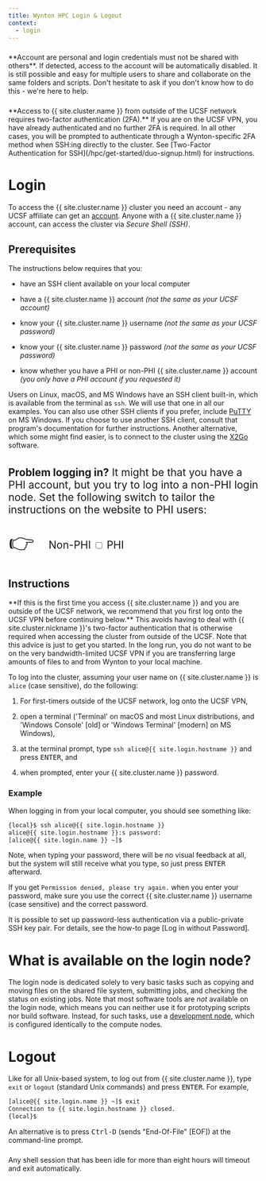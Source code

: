 ```yaml
---
title: Wynton HPC Login & Logout
context:
  - login
---
```


<div id="wifi-alert" class="alert alert-warning" role="alert" style="margin-top: 3ex; font-size: 200%; display: none" markdown="1">
⚠️ **Warning: You appear to be connected to one of the UCSF WiFi:s (e.g. 'UCSFguest' and UCSF 'eduroam') that blocks SSH access to Wynton!**

Before trying to access Wynton, make sure to switch to another WiFi such as 'UCSFwpa', or connect to the UCSF VPN.
</div>

<div class="alert alert-danger" role="alert" style="margin-top: 3ex" markdown="1">
**Account are personal and login credentials must not be shared with others**. If detected, access to the account will be automatically disabled.  It is still possible and easy for multiple users to share and collaborate on the same folders and scripts.  Don't hesitate to ask if you don't know how to do this - we're here to help.
</div>

<div class="alert alert-warning" role="alert" style="margin-top: 3ex" markdown="1">
**Access to {{ site.cluster.name }} from outside of the UCSF network requires two-factor authentication (2FA).**
If you are on the UCSF VPN, you have already authenticated and no further 2FA is required.
In all other cases, you will be prompted to authenticate through a Wynton-specific 2FA method when SSH:ing directly to the cluster.  See [Two-Factor Authentication for SSH](/hpc/get-started/duo-signup.html) for instructions.
</div>

<!-- markdownlint-disable-file MD025 -->

# Login

To access the {{ site.cluster.name }} cluster you need an account - any UCSF affiliate can get an [account](/hpc/about/join.html).  Anyone with a {{ site.cluster.name }} account, can access the cluster via _Secure Shell (SSH)_.


## Prerequisites

The instructions below requires that you:

* have an SSH client available on your local computer

* have a {{ site.cluster.name }} account _(not the same as your UCSF
  account)_

* know your {{ site.cluster.name }} username _(not the same as your
  UCSF password)_

* know your {{ site.cluster.name }} password _(not the same as your
  UCSF password)_

* know whether you have a PHI or non-PHI {{ site.cluster.name }}
  account _(you only have a PHI account if you requested it)_

Users on Linux, macOS, and MS Windows have an SSH client built-in, which is available from the terminal as `ssh`. We will use that one in all our examples. You can also use other SSH clients if you prefer, include [PuTTY] on MS Windows. If you choose to use another SSH client, consult that program's documentation for further instructions. Another alternative, which some might find easier, is to connect to the cluster using the [X2Go] software.


<div class="alert alert-warning" role="alert" style="margin-top: 3ex; font-size: 150%;" markdown="1">
  
  **Problem logging in?**  It might be that you have a PHI account,
  but you try to log into a non-PHI login node.  Set the following
  switch to tailor the instructions on the website to PHI users:
  
  <div style="padding: 0.1ex">
    <span style="font-size: 200%; vertical-align: middle; padding-right: 1ex;">👉</span>
    <span style="vertical-align: middle">
      Non-PHI <label class="switch" title="View site as a Non-PHI or PHI user">
        <input type="checkbox" id="toggle-phi-2">
        <span class="slider round"></span>
      </label> PHI
    </span>
  </div>
</div>


## Instructions

<div class="alert alert-info" role="alert" markdown="1">
**If this is the first time you access {{ site.cluster.name }} and you are outside of the UCSF network, we recommend that you first log onto the UCSF VPN before continuing below.**  This avoids having to deal with {{ site.cluster.nickname }}'s two-factor authentication that is otherwise required when accessing the cluster from outside of the UCSF.  Note that this advice is just to get you started.  In the long run, you do not want to be on the very bandwidth-limited UCSF VPN if you are transferring large amounts of files to and from Wynton to your local machine.
</div>

To log into the cluster, assuming your user name on {{ site.cluster.name }} is `alice` (case sensitive), do the following:

1. For first-timers outside of the UCSF network, log onto the UCSF VPN,

2. open a terminal ('Terminal' on macOS and most Linux distributions, and 'Windows Console' [old] or 'Windows Terminal' [modern] on MS Windows),

3. at the terminal prompt, type `ssh alice@{{ site.login.hostname }}` and press <kbd>ENTER</kbd>, and

4. when prompted, enter your {{ site.cluster.name }} password.


### Example

When logging in from your local computer, you should see something like:

```sh
{local}$ ssh alice@{{ site.login.hostname }}
alice@{{ site.login.hostname }}:s password: 
[alice@{{ site.login.name }} ~]$ 
```

Note, when typing your password, there will be _no_ visual feedback at
all, but the system will still receive what you type, so just press
<kbd>ENTER</kbd> afterward.

If you get `Permission denied, please try again.` when you enter your password, make sure you use the correct {{ site.cluster.name }} username (case sensitive) and the correct password.

<div class="alert alert-info" role="alert" markdown="1">
It is possible to set up password-less authentication via a public-private SSH key pair.  For details, see the how-to page [Log in without Password].
</div>


# What is available on the login node?

The login node is dedicated solely to very basic tasks such as copying and moving files on the shared file system, submitting jobs, and checking the status on existing jobs.  Note that most software tools are _not_ available on the login node, which means you can neither use it for prototyping scripts nor build software.  Instead, for such tasks, use a [development node], which is configured identically to the compute nodes.


# Logout

Like for all Unix-based system, to log out from {{ site.cluster.name }}, type `exit` or `logout` (standard Unix commands) and press <kbd>ENTER</kbd>.  For example,

```sh
[alice@{{ site.login.name }} ~]$ exit
Connection to {{ site.login.hostname }} closed.
{local}$ 
```

An alternative is to press <kbd>Ctrl-D</kbd> (sends "End-Of-File" [EOF]) at the command-line prompt.

<div class="alert alert-warning" role="alert" style="margin-top: 3ex" markdown="1">
Any shell session that has been idle for more than eight hours will timeout and exit automatically.
</div>


<script type="application/javascript">
fetch('https://api.ipify.org?format=json') .then(response => response.json()) .then(data => { console.log('The public IP address of the user is:', data.ip); if (data.ip.startsWith("205.154.")) { document.getElementById("wifi-alert").style.display = "block"; } }) .catch(error => console.error('Error obtaining IP address:', error));
</script>



[PuTTY]: https://www.putty.org/
[development node]: /hpc/get-started/development-prototyping.html
[X2Go]: /hpc/howto/gui-x11fwd.html
[Log in without Password]: /hpc/howto/log-in-without-pwd.html
